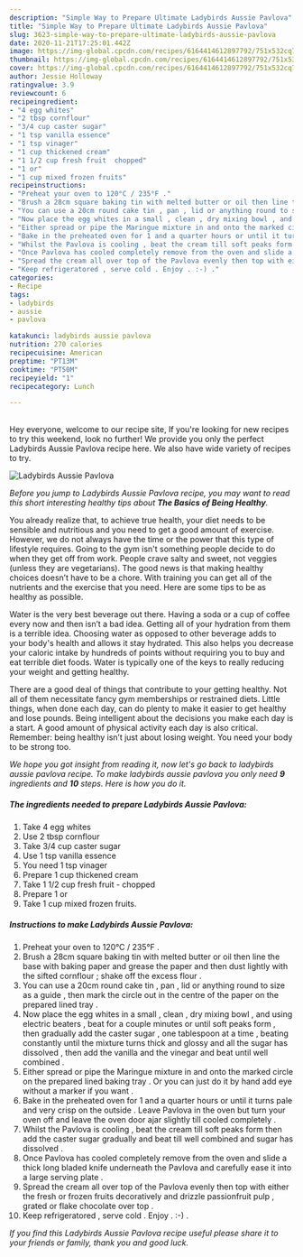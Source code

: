 ```yaml
---
description: "Simple Way to Prepare Ultimate Ladybirds Aussie Pavlova"
title: "Simple Way to Prepare Ultimate Ladybirds Aussie Pavlova"
slug: 3623-simple-way-to-prepare-ultimate-ladybirds-aussie-pavlova
date: 2020-11-21T17:25:01.442Z
image: https://img-global.cpcdn.com/recipes/6164414612897792/751x532cq70/ladybirds-aussie-pavlova-recipe-main-photo.jpg
thumbnail: https://img-global.cpcdn.com/recipes/6164414612897792/751x532cq70/ladybirds-aussie-pavlova-recipe-main-photo.jpg
cover: https://img-global.cpcdn.com/recipes/6164414612897792/751x532cq70/ladybirds-aussie-pavlova-recipe-main-photo.jpg
author: Jessie Holloway
ratingvalue: 3.9
reviewcount: 6
recipeingredient:
- "4 egg whites"
- "2 tbsp cornflour"
- "3/4 cup caster sugar"
- "1 tsp vanilla essence"
- "1 tsp vinager"
- "1 cup thickened cream"
- "1 1/2 cup fresh fruit  chopped"
- "1 or"
- "1 cup mixed frozen fruits"
recipeinstructions:
- "Preheat your oven to 120°C / 235°F ."
- "Brush a 28cm square baking tin with melted butter or oil then line the base with baking paper and grease the paper and then dust lightly with the sifted cornflour ; shake off the excess flour ."
- "You can use a 20cm round cake tin , pan , lid or anything round to size as a guide , then mark the circle out in the centre of the paper on the prepared lined tray ."
- "Now place the egg whites in a small , clean , dry mixing bowl , and using electric beaters , beat for a couple minutes or until soft peaks form , then gradually add the caster sugar , one tablespoon at a time , beating constantly until the mixture turns thick and glossy and all the sugar has dissolved , then add the vanilla and the vinegar and beat until well combined ."
- "Either spread or pipe the Maringue mixture in and onto the marked circle on the prepared lined baking tray . Or you can just do it by hand add eye without a marker if you want ."
- "Bake in the preheated oven for 1 and a quarter hours or until it turns pale and very crisp on the outside . Leave Pavlova in the oven but turn your oven off and leave the oven door ajar slightly till cooled completely ."
- "Whilst the Pavlova is cooling , beat the cream till soft peaks form then add the caster sugar gradually and beat till well combined and sugar has dissolved ."
- "Once Pavlova has cooled completely remove from the oven and slide a thick long bladed knife underneath the Pavlova and carefully ease it into a large serving plate ."
- "Spread the cream all over top of the Pavlova evenly then top with either the fresh or frozen fruits decoratively and drizzle passionfruit pulp , grated or flake chocolate over top ."
- "Keep refrigeratored , serve cold . Enjoy . :-) ."
categories:
- Recipe
tags:
- ladybirds
- aussie
- pavlova

katakunci: ladybirds aussie pavlova 
nutrition: 270 calories
recipecuisine: American
preptime: "PT13M"
cooktime: "PT50M"
recipeyield: "1"
recipecategory: Lunch

---
```

<br>
Hey everyone, welcome to our recipe site, If you're looking for new recipes to try this weekend, look no further! We provide you only the perfect Ladybirds Aussie Pavlova recipe here. We also have wide variety of recipes to try.
<br>


![Ladybirds Aussie Pavlova](https://img-global.cpcdn.com/recipes/6164414612897792/751x532cq70/ladybirds-aussie-pavlova-recipe-main-photo.jpg)

<i>Before you jump to Ladybirds Aussie Pavlova recipe, you may want to read this short interesting healthy tips about <strong>The Basics of Being Healthy</strong>.</i>

You already realize that, to achieve true health, your diet needs to be sensible and nutritious and you need to get a good amount of exercise. However, we do not always have the time or the power that this type of lifestyle requires. Going to the gym isn't something people decide to do when they get off from work. People crave salty and sweet, not veggies (unless they are vegetarians). The good news is that making healthy choices doesn’t have to be a chore. With training you can get all of the nutrients and the exercise that you need. Here are some tips to be as healthy as possible.

Water is the very best beverage out there. Having a soda or a cup of coffee every now and then isn’t a bad idea. Getting all of your hydration from them is a terrible idea. Choosing water as opposed to other beverage adds to your body's health and allows it stay hydrated. This also helps you decrease your caloric intake by hundreds of points without requiring you to buy and eat terrible diet foods. Water is typically one of the keys to really reducing your weight and getting healthy.

There are a good deal of things that contribute to your getting healthy. Not all of them necessitate fancy gym memberships or restrained diets. Little things, when done each day, can do plenty to make it easier to get healthy and lose pounds. Being intelligent about the decisions you make each day is a start. A good amount of physical activity each day is also critical. Remember: being healthy isn’t just about losing weight. You need your body to be strong too. 


<i>We hope you got insight from reading it, now let's go back to ladybirds aussie pavlova recipe. To make ladybirds aussie pavlova you only need <strong>9</strong> ingredients and <strong>10</strong> steps. Here is how you do it.
</i>

##### The ingredients needed to prepare Ladybirds Aussie Pavlova:

1. Take 4 egg whites
1. Use 2 tbsp cornflour
1. Take 3/4 cup caster sugar
1. Use 1 tsp vanilla essence
1. You need 1 tsp vinager
1. Prepare 1 cup thickened cream
1. Take 1 1/2 cup fresh fruit - chopped
1. Prepare 1 or
1. Take 1 cup mixed frozen fruits.


##### Instructions to make Ladybirds Aussie Pavlova:

1. Preheat your oven to 120°C / 235°F .
1. Brush a 28cm square baking tin with melted butter or oil then line the base with baking paper and grease the paper and then dust lightly with the sifted cornflour ; shake off the excess flour .
1. You can use a 20cm round cake tin , pan , lid or anything round to size as a guide , then mark the circle out in the centre of the paper on the prepared lined tray .
1. Now place the egg whites in a small , clean , dry mixing bowl , and using electric beaters , beat for a couple minutes or until soft peaks form , then gradually add the caster sugar , one tablespoon at a time , beating constantly until the mixture turns thick and glossy and all the sugar has dissolved , then add the vanilla and the vinegar and beat until well combined .
1. Either spread or pipe the Maringue mixture in and onto the marked circle on the prepared lined baking tray . Or you can just do it by hand add eye without a marker if you want .
1. Bake in the preheated oven for 1 and a quarter hours or until it turns pale and very crisp on the outside . Leave Pavlova in the oven but turn your oven off and leave the oven door ajar slightly till cooled completely .
1. Whilst the Pavlova is cooling , beat the cream till soft peaks form then add the caster sugar gradually and beat till well combined and sugar has dissolved .
1. Once Pavlova has cooled completely remove from the oven and slide a thick long bladed knife underneath the Pavlova and carefully ease it into a large serving plate .
1. Spread the cream all over top of the Pavlova evenly then top with either the fresh or frozen fruits decoratively and drizzle passionfruit pulp , grated or flake chocolate over top .
1. Keep refrigeratored , serve cold . Enjoy . :-) .


<i>If you find this Ladybirds Aussie Pavlova recipe useful please share it to your friends or family, thank you and good luck.</i>
